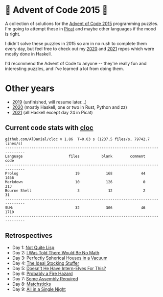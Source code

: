 # 🎄 Advent of Code 2015 🎄

A collection of solutions for the [Advent of Code 2015](https://adventofcode.com/2015/) programming puzzles. I'm going to attempt these in [Picat](http://picat-lang.org) and maybe other languages if the mood is right.

I didn't solve these puzzles in 2015 so am in no rush to complete them every day, but feel free to check out my [2020](https://github.com/DestyNova/advent_of_code_2020) and [2021](https://github.com/DestyNova/advent_of_code_2021) repos which were mostly done in Haskell.

I'd recommend the Advent of Code to anyone -- they're really fun and interesting puzzles, and I've learned a lot from doing them.

# Other years

* [2019](https://github.com/DestyNova/advent_of_code_2019) (unfinished, will resume later...)
* [2020](https://github.com/DestyNova/advent_of_code_2020) (mostly Haskell, one or two in Rust, Python and zz)
* [2021](https://github.com/DestyNova/advent_of_code_2021) (all Haskell except day 24 in Picat)

## Current code stats with [cloc](https://github.com/AlDanial/cloc)

```
github.com/AlDanial/cloc v 1.86  T=0.03 s (1237.5 files/s, 79742.7 lines/s)
-------------------------------------------------------------------------------
Language                     files          blank        comment           code
-------------------------------------------------------------------------------
Prolog                          19            168             44           1466
Markdown                        10            126              0            213
Bourne Shell                     3             12              2             31
-------------------------------------------------------------------------------
SUM:                            32            306             46           1710
-------------------------------------------------------------------------------
```

## Retrospectives

* Day 1: [Not Quite Lisp](https://github.com/DestyNova/advent_of_code_2015/blob/main/day1/retro.md)
* Day 2: [I Was Told There Would Be No Math](https://github.com/DestyNova/advent_of_code_2015/blob/main/day2/retro.md)
* Day 3: [Perfectly Spherical Houses in a Vacuum](https://github.com/DestyNova/advent_of_code_2015/blob/main/day3/retro.md)
* Day 4: [The Ideal Stocking Stuffer](https://github.com/DestyNova/advent_of_code_2015/blob/main/day4/retro.md)
* Day 5: [Doesn't He Have Intern-Elves For This?](https://github.com/DestyNova/advent_of_code_2015/blob/main/day5/retro.md)
* Day 6: [Probably a Fire Hazard](https://github.com/DestyNova/advent_of_code_2015/blob/main/day6/retro.md)
* Day 7: [Some Assembly Required](https://github.com/DestyNova/advent_of_code_2015/blob/main/day7/retro.md)
* Day 8: [Matchsticks](https://github.com/DestyNova/advent_of_code_2015/blob/main/day8/retro.md)
* Day 9: [All in a Single Night](https://github.com/DestyNova/advent_of_code_2015/blob/main/day9/retro.md)
